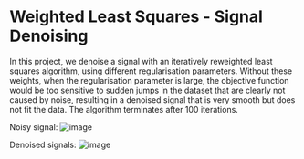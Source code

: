 # Weighted Least Squares - Signal Denoising

In this project, we denoise a signal with an iteratively reweighted least squares algorithm, using different regularisation parameters. Without these weights, when the regularisation parameter is large, the objective function would be too sensitive to sudden jumps in the dataset that are clearly not caused by noise, resulting in a denoised signal that is very smooth but does not fit the data. The algorithm terminates after 100 iterations. 

Noisy signal:
![image](https://github.com/danielzml/Signal-Denoising/assets/107761315/37188bba-70ad-40a7-b761-eb8ac36817aa)

Denoised signals:
![image](https://github.com/danielzml/Signal-Denoising/assets/107761315/23fac22b-d4b3-438f-90b6-2027a57027cf)



